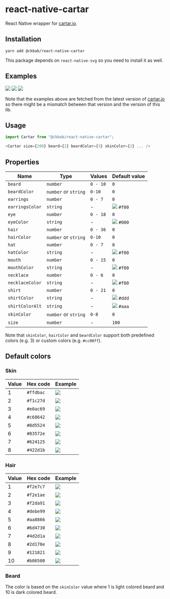 # react-native-cartar

React Native wrapper for [cartar.io](https://cartar.io).

## Installation

```
yarn add @ckbab/react-native-cartar
```

This package depends on `react-native-svg` so you need to install it as well.

## Examples

![](https://cartar.io/?hair=6&eye=5&mouth=4&beard=5&shirt=2&skin-color=5&hair-color=7&beard-color=4&shirt-color=44bd32&shirt-color-alt=2f3640&size=200)
![](https://cartar.io/?hair=2&eye=2&mouth=3&beard=2&shirt=6&skin-color=3&hair-color=5&beard-color=4&shirt-color=e84118&shirt-color-alt=fefefe&size=200)
![](https://cartar.io/?hair=9&eye=5&mouth=1&shirt=3&skin-color=7&hair-color=9&shirt-color=0984e3&shirt-color-alt=fefefe&size=200)

Note that the examples above are fetched from the latest version of [cartar.io](https://cartar.io) so there might be a mismatch between that version and the version of this lib.

## Usage

```js
import Cartar from "@ckbab/react-native-cartar";

<Cartar size={200} beard={2} beardColor={3} skinColor={2} ... />
```

## Properties

| Name            | Type                 | Values   | Default value                                          |
| --------------- | -------------------- | -------- | ------------------------------------------------------ |
| `beard`         | `number`             | `0 - 10` | `0`                                                    |
| `beardColor`    | `number` or `string` | `0-10`   | `0`                                                    |
| `earrings`      | `number`             | `0 - 7`  | `0`                                                    |
| `earringsColor` | `string`             | -        | ![](https://via.placeholder.com/16/f00/f00.png) `#f00` |
| `eye`           | `number`             | `0 - 18` | `0`                                                    |
| `eyeColor`      | `string`             | -        | ![](https://via.placeholder.com/16/000/000.png) `#000` |
| `hair`          | `number`             | `0 - 36` | `0`                                                    |
| `hairColor`     | `number` or `string` | `0-10`   | `0`                                                    |
| `hat`           | `number`             | `0 - 7`  | `0`                                                    |
| `hatColor`      | `string`             | -        | ![](https://via.placeholder.com/16/f00/f00.png) `#f00` |
| `mouth`         | `number`             | `0 - 15` | `0`                                                    |
| `mouthColor`    | `string`             | -        | ![](https://via.placeholder.com/16/f00/f00.png) `#f00` |
| `necklace`      | `number`             | `0 - 6`  | `0`                                                    |
| `necklaceColor` | `string`             | -        | ![](https://via.placeholder.com/16/f00/f00.png) `#f00` |
| `shirt`         | `number`             | `0 - 21` | `0`                                                    |
| `shirtColor`    | `string`             | -        | ![](https://via.placeholder.com/16/ddd/ddd.png) `#ddd` |
| `shirtColorAlt` | `string`             | -        | ![](https://via.placeholder.com/16/aaa/aaa.png) `#aaa` |
| `skinColor`     | `number` or `string` | `0-8`    | `0`                                                    |
| `size`          | `number`             | -        | `100`                                                  |

Note that `skinColor`, `hairColor` and `beardColor` support both predefined colors (e.g. 3) or custom colors (e.g. `#cc00ff`).

## Default colors

### Skin

| Value | Hex code  | Example                                               |
| ----- | --------- | ----------------------------------------------------- |
| 1     | `#ffdbac` | ![](https://via.placeholder.com/16/ffdbac/ffdbac.png) |
| 2     | `#f1c27d` | ![](https://via.placeholder.com/16/f1c27d/f1c27d.png) |
| 3     | `#e0ac69` | ![](https://via.placeholder.com/16/e0ac69/e0ac69.png) |
| 4     | `#c68642` | ![](https://via.placeholder.com/16/c68642/c68642.png) |
| 5     | `#8d5524` | ![](https://via.placeholder.com/16/8d5524/8d5524.png) |
| 6     | `#83572e` | ![](https://via.placeholder.com/16/83572e/83572e.png) |
| 7     | `#624125` | ![](https://via.placeholder.com/16/624125/624125.png) |
| 8     | `#422d1b` | ![](https://via.placeholder.com/16/422d1b/422d1b.png) |

### Hair

| Value | Hex code  | Example                                               |
| ----- | --------- | ----------------------------------------------------- |
| 1     | `#f2e7c7` | ![](https://via.placeholder.com/16/f2e7c7/f2e7c7.png) |
| 2     | `#f2e1ae` | ![](https://via.placeholder.com/16/f2e1ae/f2e1ae.png) |
| 3     | `#f2da91` | ![](https://via.placeholder.com/16/f2da91/f2da91.png) |
| 4     | `#debe99` | ![](https://via.placeholder.com/16/debe99/debe99.png) |
| 5     | `#aa8866` | ![](https://via.placeholder.com/16/aa8866/aa8866.png) |
| 6     | `#6d4730` | ![](https://via.placeholder.com/16/6d4730/6d4730.png) |
| 7     | `#4d2d1a` | ![](https://via.placeholder.com/16/4d2d1a/4d2d1a.png) |
| 8     | `#2d170e` | ![](https://via.placeholder.com/16/2d170e/2d170e.png) |
| 9     | `#121821` | ![](https://via.placeholder.com/16/121821/121821.png) |
| 10    | `#b06500` | ![](https://via.placeholder.com/16/b06500/b06500.png) |

### Beard

The color is based on the `skinColor` value where 1 is light colored beard and 10 is dark colored beard.
